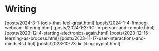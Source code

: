 # Writing

[posts/2024-3-1-tools-that-feel-great.html]
[posts/2024-1-4-ffmpeg-webcam-filtering.html]
[posts/2024-1-2-RC-in-person-and-remote.html]
[posts/2023-12-4-starting-electronics-again.html]
[posts/2023-12-15-learning-as-process.html]
[posts/2023-11-17-user-interactions-and-mindsets.html]
[posts/2023-10-23-building-pyplot.html]
